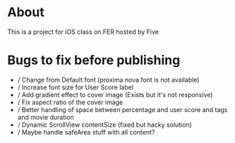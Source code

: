 # About
This is a project for iOS class on FER hosted by Five

# Bugs to fix before publishing 
- / Change from Default font (proxima nova font is not available)
- / Increase font size for User Score label
- / Add gradient effect to cover image (Exists but it's not responsive)
- / Fix aspect ratio of the cover image
- / Better handling of space between percentage and user score and tags and movie 
duration
- / Dynamic ScrollView contentSize (fixed but hacky solution)
- / Maybe handle safeArea stuff with all content?
